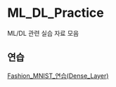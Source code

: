 # ML_DL_Practice
ML/DL 관련 실습 자료 모음

## 연습
[Fashion_MNIST_연습(Dense_Layer)](./Fashion_MNIST_연습_(Dense_Layer).ipynb)
